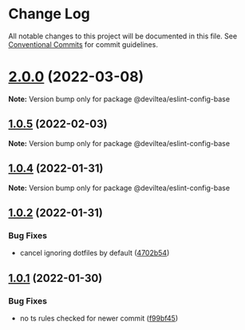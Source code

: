 # Change Log

All notable changes to this project will be documented in this file.
See [Conventional Commits](https://conventionalcommits.org) for commit guidelines.

# [2.0.0](https://github.com/DevilTea/eslint-config/compare/v1.0.5...v2.0.0) (2022-03-08)

**Note:** Version bump only for package @deviltea/eslint-config-base





## [1.0.5](https://github.com/DevilTea/eslint-config/compare/v1.0.4...v1.0.5) (2022-02-03)

**Note:** Version bump only for package @deviltea/eslint-config-base





## [1.0.4](https://github.com/DevilTea/eslint-config/compare/v1.0.3...v1.0.4) (2022-01-31)

**Note:** Version bump only for package @deviltea/eslint-config-base





## [1.0.2](https://github.com/DevilTea/eslint-config/compare/v1.0.1...v1.0.2) (2022-01-31)


### Bug Fixes

* cancel ignoring dotfiles by default ([4702b54](https://github.com/DevilTea/eslint-config/commit/4702b547b1e9a6d62e13592b0e937e66810e5a43))





## [1.0.1](https://github.com/DevilTea/eslint-config/compare/v1.0.0...v1.0.1) (2022-01-30)


### Bug Fixes

* no ts rules checked for newer commit ([f99bf45](https://github.com/DevilTea/eslint-config/commit/f99bf45bd83e729ed58256fed303a3857e9d87f3))

